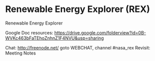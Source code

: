 Renewable Energy Explorer (REX)
=============================

Renewable Energy Explorer

Google Doc resources: https://drive.google.com/folderview?id=0B-WVKc463bFaTEhoZnhnZ1F4NVU&usp=sharing


Chat: http://freenode.net/  goto WEBCHAT, channel #nasa_rex
Revisit: Meeting Notes


